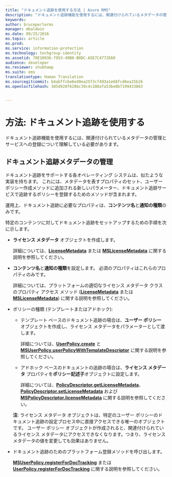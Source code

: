 ```yaml
---
title: "ドキュメント追跡を使用する方法 | Azure RMS"
description: "ドキュメント追跡機能を使用するには、関連付けられているメタデータの管理とサービスへの登録について理解している必要があります。"
keywords: 
author: bruceperlerms
manager: mbaldwin
ms.date: 09/25/2016
ms.topic: article
ms.prod: 
ms.service: information-protection
ms.technology: techgroup-identity
ms.assetid: 70E10936-7953-49B0-B0DC-A5E7C4772E60
audience: developer
ms.reviewer: shubhamp
ms.suite: ems
translationtype: Human Translation
ms.sourcegitcommit: b4abffcbe6e49ea25f3cf493a1e68fcd6ea25b26
ms.openlocfilehash: 3d5d920f628bc39c4c280afa53be0b7199433803


---
```


# 方法: ドキュメント追跡を使用する

ドキュメント追跡機能を使用するには、関連付けられているメタデータの管理とサービスへの登録について理解している必要があります。

## ドキュメント追跡メタデータの管理

ドキュメント追跡をサポートする各オペレーティング システムは、似たような実装を持ちます。 これには、メタデータを表すプロパティのセット、ユーザー ポリシー作成メソッドに追加される新しいパラメーター、ドキュメント追跡サービスで追跡するポリシーを登録するためのメソッドが含まれます。

運用上、ドキュメント追跡に必要なプロパティは、**コンテンツ名**と**通知の種類**のみです。

特定のコンテンツに対してドキュメント追跡をセットアップするための手順を次に示します。

-   **ライセンス メタデータ** オブジェクトを作成します。

    詳細については、[**LicenseMetadata**](/information-protection/sdk/4.2/api/android/com.microsoft.rightsmanagement#msipcthin2_licensemetadata_interface_java) または [**MSLicenseMetadata**](/information-protection/sdk/4.2/api/iOS/mslicensemetadata#msipcthin2_mslicensemetadata_class_objc) に関する説明を参照してください。

-   **コンテンツ名**と**通知の種類**を設定します。 必須のプロパティはこれらのプロパティのみです。

    詳細については、プラットフォームの適切なライセンス メタデータ クラスのプロパティ アクセス メソッド ([**LicenseMetadata**](/information-protection/sdk/4.2/api/android/com.microsoft.rightsmanagement#msipcthin2_licensemetadata_interface_java) または [**MSLicenseMetadata**](/information-protection/sdk/4.2/api/iOS/mslicensemetadata#msipcthin2_mslicensemetadata_class_objc)) に関する説明を参照してください。

-   ポリシーの種類 (テンプレートまたはアドホック):

    -   テンプレート ベースのドキュメント追跡の場合は、**ユーザー ポリシー** オブジェクトを作成し、ライセンス メタデータをパラメーターとして渡します。

        詳細については、[**UserPolicy.create**](/information-protection/sdk/4.2/api/android/userpolicy#msipcthin2_userpolicy_class_java) と [**MSUserPolicy.userPolicyWithTemplateDescriptor**](/information-protection/sdk/4.2/api/iOS/msuserpolicy#msipcthin2_msuserpolicy_templatedescriptor_property_objc) に関する説明を参照してください。

    -   アドホック ベースのドキュメントの追跡の場合は、**ライセンス メタデータ** プロパティを**ポリシー記述子**オブジェクトに設定します。

        詳細については、[**PolicyDescriptor.getLicenseMetadata**](/information-protection/sdk/4.2/api/android/policydescriptor#msipcthin2_policydescriptor_interface_java)、[**PolicyDescriptor.setLicenseMetadata**](/information-protection/sdk/4.2/api/android/policydescriptor#msipcthin2_policydescriptor_setlicensemetadata_java) および [**MSPolicyDescriptor.licenseMetadata**](/information-protection/sdk/4.2/api/iOS/mspolicydescriptor#msipcthin2_mspolicydescriptor_licensemetadata_property_objc) に関する説明を参照してください。

    **注**: ライセンス メタデータ オブジェクトは、特定のユーザー ポリシーのドキュメント追跡の設定プロセス中に直接アクセスできる唯一のオブジェクトです。 ユーザー ポリシー オブジェクトが作成されると、関連付けられているライセンス メタデータにアクセスできなくなります。つまり、ライセンス メタデータの値を変更しても効果はありません。

     

-   ドキュメント追跡のためのプラットフォーム登録メソッドを呼び出します。

    [**MSUserPolicy.registerForDocTracking**](/information-protection/sdk/4.2/api/iOS/msuserpolicy#msipcthin2_msuserpolicy_registerfordoctracking_userid_authenticationcallback_completionblock_method_objc) または [**UserPolicy.registerForDocTracking**](/information-protection/sdk/4.2/api/iOS/msuserpolicy#msipcthin2_msuserpolicy_registerfordoctracking_userid_authenticationcallback_completionblock_method_objc) に関する説明を参照してください。

 

 



<!--HONumber=Sep16_HO5-->



